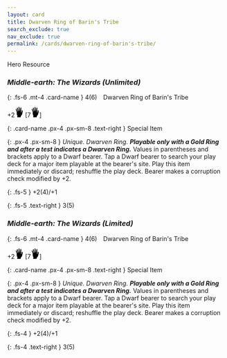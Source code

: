 ```yaml
---
layout: card
title: Dwarven Ring of Barin's Tribe
search_exclude: true
nav_exclude: true
permalink: /cards/dwarven-ring-of-barin's-tribe/
---
```


Hero Resource

### _Middle-earth: The Wizards (Unlimited)_

{: .fs-6 .mt-4 .card-name }
4(6)&emsp;Dwarven Ring of Barin's Tribe

+2![](/assets/images/di.svg) \[7![](/assets/images/di.svg)]
 
{: .card-name .px-4 .px-sm-8 .text-right }
Special Item

{: .px-4 .px-sm-8 }
_Unique. Dwarven Ring._ ***Playable only with a Gold Ring and after a test indicates a Dwarven Ring.*** Values in parentheses and brackets apply to a Dwarf bearer. Tap a Dwarf bearer to search your play deck for a major item playable at the bearer's site. Play this item immediately or discard; reshuffle the play deck. Bearer makes a corruption check modified by +2.

{: .fs-5 } 
+2(4)/+1

{: .fs-5 .text-right }
3(5)

### _Middle-earth: The Wizards (Limited)_

{: .fs-6 .mt-4 .card-name }
4(6)&emsp;Dwarven Ring of Barin's Tribe

+2![](/assets/images/di.svg) \[7![](/assets/images/di.svg)]
 
{: .card-name .px-4 .px-sm-8 .text-right }
Special Item

{: .px-4 .px-sm-8 }
_Unique. Dwarven Ring._ ***Playable only with a Gold Ring and after a test indicates a Dwarven Ring.*** Values in parentheses and brackets apply to a Dwarf bearer. Tap a Dwarf bearer to search your play deck for a major item playable at the bearer's site. Play this item immediately or discard; reshuffle the play deck. Bearer makes a corruption check modified by +2.

{: .fs-4 } 
+2(4)/+1

{: .fs-4 .text-right }
3(5)
